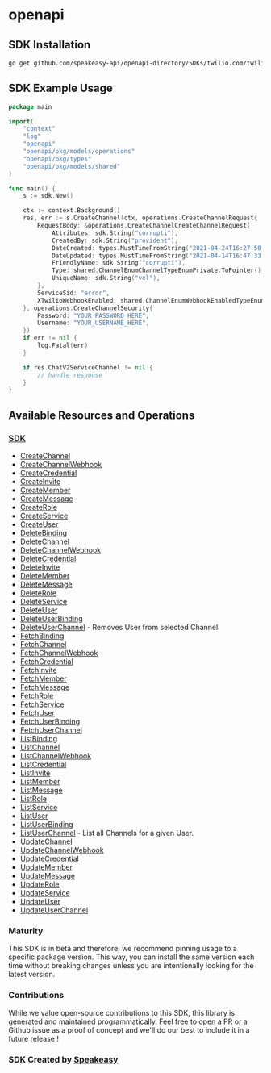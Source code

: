 # openapi

<!-- Start SDK Installation -->
## SDK Installation

```bash
go get github.com/speakeasy-api/openapi-directory/SDKs/twilio.com/twilio_chat_v2/1.43.0/go
```
<!-- End SDK Installation -->

## SDK Example Usage
<!-- Start SDK Example Usage -->
```go
package main

import(
	"context"
	"log"
	"openapi"
	"openapi/pkg/models/operations"
	"openapi/pkg/types"
	"openapi/pkg/models/shared"
)

func main() {
    s := sdk.New()

    ctx := context.Background()
    res, err := s.CreateChannel(ctx, operations.CreateChannelRequest{
        RequestBody: &operations.CreateChannelCreateChannelRequest{
            Attributes: sdk.String("corrupti"),
            CreatedBy: sdk.String("provident"),
            DateCreated: types.MustTimeFromString("2021-04-24T16:27:50.833Z"),
            DateUpdated: types.MustTimeFromString("2021-04-14T16:47:33.722Z"),
            FriendlyName: sdk.String("corrupti"),
            Type: shared.ChannelEnumChannelTypeEnumPrivate.ToPointer(),
            UniqueName: sdk.String("vel"),
        },
        ServiceSid: "error",
        XTwilioWebhookEnabled: shared.ChannelEnumWebhookEnabledTypeEnumFalse.ToPointer(),
    }, operations.CreateChannelSecurity{
        Password: "YOUR_PASSWORD_HERE",
        Username: "YOUR_USERNAME_HERE",
    })
    if err != nil {
        log.Fatal(err)
    }

    if res.ChatV2ServiceChannel != nil {
        // handle response
    }
}
```
<!-- End SDK Example Usage -->

<!-- Start SDK Available Operations -->
## Available Resources and Operations

### [SDK](docs/sdk/README.md)

* [CreateChannel](docs/sdk/README.md#createchannel)
* [CreateChannelWebhook](docs/sdk/README.md#createchannelwebhook)
* [CreateCredential](docs/sdk/README.md#createcredential)
* [CreateInvite](docs/sdk/README.md#createinvite)
* [CreateMember](docs/sdk/README.md#createmember)
* [CreateMessage](docs/sdk/README.md#createmessage)
* [CreateRole](docs/sdk/README.md#createrole)
* [CreateService](docs/sdk/README.md#createservice)
* [CreateUser](docs/sdk/README.md#createuser)
* [DeleteBinding](docs/sdk/README.md#deletebinding)
* [DeleteChannel](docs/sdk/README.md#deletechannel)
* [DeleteChannelWebhook](docs/sdk/README.md#deletechannelwebhook)
* [DeleteCredential](docs/sdk/README.md#deletecredential)
* [DeleteInvite](docs/sdk/README.md#deleteinvite)
* [DeleteMember](docs/sdk/README.md#deletemember)
* [DeleteMessage](docs/sdk/README.md#deletemessage)
* [DeleteRole](docs/sdk/README.md#deleterole)
* [DeleteService](docs/sdk/README.md#deleteservice)
* [DeleteUser](docs/sdk/README.md#deleteuser)
* [DeleteUserBinding](docs/sdk/README.md#deleteuserbinding)
* [DeleteUserChannel](docs/sdk/README.md#deleteuserchannel) - Removes User from selected Channel.
* [FetchBinding](docs/sdk/README.md#fetchbinding)
* [FetchChannel](docs/sdk/README.md#fetchchannel)
* [FetchChannelWebhook](docs/sdk/README.md#fetchchannelwebhook)
* [FetchCredential](docs/sdk/README.md#fetchcredential)
* [FetchInvite](docs/sdk/README.md#fetchinvite)
* [FetchMember](docs/sdk/README.md#fetchmember)
* [FetchMessage](docs/sdk/README.md#fetchmessage)
* [FetchRole](docs/sdk/README.md#fetchrole)
* [FetchService](docs/sdk/README.md#fetchservice)
* [FetchUser](docs/sdk/README.md#fetchuser)
* [FetchUserBinding](docs/sdk/README.md#fetchuserbinding)
* [FetchUserChannel](docs/sdk/README.md#fetchuserchannel)
* [ListBinding](docs/sdk/README.md#listbinding)
* [ListChannel](docs/sdk/README.md#listchannel)
* [ListChannelWebhook](docs/sdk/README.md#listchannelwebhook)
* [ListCredential](docs/sdk/README.md#listcredential)
* [ListInvite](docs/sdk/README.md#listinvite)
* [ListMember](docs/sdk/README.md#listmember)
* [ListMessage](docs/sdk/README.md#listmessage)
* [ListRole](docs/sdk/README.md#listrole)
* [ListService](docs/sdk/README.md#listservice)
* [ListUser](docs/sdk/README.md#listuser)
* [ListUserBinding](docs/sdk/README.md#listuserbinding)
* [ListUserChannel](docs/sdk/README.md#listuserchannel) - List all Channels for a given User.
* [UpdateChannel](docs/sdk/README.md#updatechannel)
* [UpdateChannelWebhook](docs/sdk/README.md#updatechannelwebhook)
* [UpdateCredential](docs/sdk/README.md#updatecredential)
* [UpdateMember](docs/sdk/README.md#updatemember)
* [UpdateMessage](docs/sdk/README.md#updatemessage)
* [UpdateRole](docs/sdk/README.md#updaterole)
* [UpdateService](docs/sdk/README.md#updateservice)
* [UpdateUser](docs/sdk/README.md#updateuser)
* [UpdateUserChannel](docs/sdk/README.md#updateuserchannel)
<!-- End SDK Available Operations -->

### Maturity

This SDK is in beta and therefore, we recommend pinning usage to a specific package version.
This way, you can install the same version each time without breaking changes unless you are intentionally
looking for the latest version.

### Contributions

While we value open-source contributions to this SDK, this library is generated and maintained programmatically.
Feel free to open a PR or a Github issue as a proof of concept and we'll do our best to include it in a future release !

### SDK Created by [Speakeasy](https://docs.speakeasyapi.dev/docs/using-speakeasy/client-sdks)
